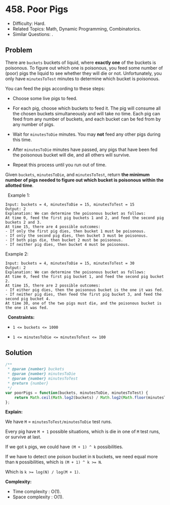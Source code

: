 # 458. Poor Pigs

- Difficulty: Hard.
- Related Topics: Math, Dynamic Programming, Combinatorics.
- Similar Questions: .

## Problem

There are `buckets` buckets of liquid, where **exactly one** of the buckets is poisonous. To figure out which one is poisonous, you feed some number of (poor) pigs the liquid to see whether they will die or not. Unfortunately, you only have `minutesToTest` minutes to determine which bucket is poisonous.

You can feed the pigs according to these steps:


	
- Choose some live pigs to feed.
	
- For each pig, choose which buckets to feed it. The pig will consume all the chosen buckets simultaneously and will take no time. Each pig can feed from any number of buckets, and each bucket can be fed from by any number of pigs.
	
- Wait for `minutesToDie` minutes. You may **not** feed any other pigs during this time.
	
- After `minutesToDie` minutes have passed, any pigs that have been fed the poisonous bucket will die, and all others will survive.
	
- Repeat this process until you run out of time.


Given `buckets`, `minutesToDie`, and `minutesToTest`, return **the **minimum** number of pigs needed to figure out which bucket is poisonous within the allotted time**.

 
Example 1:

```
Input: buckets = 4, minutesToDie = 15, minutesToTest = 15
Output: 2
Explanation: We can determine the poisonous bucket as follows:
At time 0, feed the first pig buckets 1 and 2, and feed the second pig buckets 2 and 3.
At time 15, there are 4 possible outcomes:
- If only the first pig dies, then bucket 1 must be poisonous.
- If only the second pig dies, then bucket 3 must be poisonous.
- If both pigs die, then bucket 2 must be poisonous.
- If neither pig dies, then bucket 4 must be poisonous.
```

Example 2:

```
Input: buckets = 4, minutesToDie = 15, minutesToTest = 30
Output: 2
Explanation: We can determine the poisonous bucket as follows:
At time 0, feed the first pig bucket 1, and feed the second pig bucket 2.
At time 15, there are 2 possible outcomes:
- If either pig dies, then the poisonous bucket is the one it was fed.
- If neither pig dies, then feed the first pig bucket 3, and feed the second pig bucket 4.
At time 30, one of the two pigs must die, and the poisonous bucket is the one it was fed.
```

 
**Constraints:**


	
- `1 <= buckets <= 1000`
	
- `1 <= minutesToDie <= minutesToTest <= 100`



## Solution

```javascript
/**
 * @param {number} buckets
 * @param {number} minutesToDie
 * @param {number} minutesToTest
 * @return {number}
 */
var poorPigs = function(buckets, minutesToDie, minutesToTest) {
    return Math.ceil(Math.log2(buckets) / Math.log2(Math.floor(minutesToTest/minutesToDie) + 1));
};
```

**Explain:**

We have `M` = `minutesToTest/minutesToDie` test runs.

Every pig have `M + 1` possible situations, which is die in one of `M` test runs, or survive at last.

If we got `k` pigs, we could have `(M + 1) ^ k` possibilities.

If we have to detect one poison bucket in `N` buckets, we need equal more than `N` possibilities, which is `(M + 1) ^ k >= N`.

Which is `k >= log(N) / log(M + 1)`.

**Complexity:**

* Time complexity : O(1).
* Space complexity : O(1).
